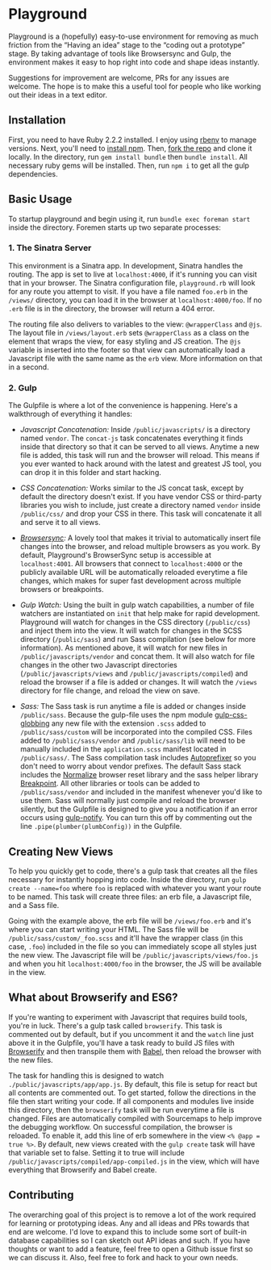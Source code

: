 # Playground

Playground is a (hopefully) easy-to-use environment for removing as much friction from the “Having an idea” stage to the “coding out a prototype” stage. By taking advantage of tools like Browsersync and Gulp, the environment makes it easy to hop right into code and shape ideas instantly.

Suggestions for improvement are welcome, PRs for any issues are welcome. The hope is to make this a useful tool for people who like working out their ideas in a text editor.

## Installation

First, you need to have Ruby 2.2.2 installed. I enjoy using [rbenv](https://github.com/sstephenson/rbenv) to manage versions. Next, you'll need to [install npm](https://nodejs.org/download/). Then, [fork the repo](https://help.github.com/articles/fork-a-repo/) and clone it locally. In the directory, run `gem install bundle` then `bundle install`. All necessary ruby gems will be installed. Then, run `npm i` to get all the gulp dependencies.

## Basic Usage

To startup playground and begin using it, run `bundle exec foreman start` inside the directory. Foremen starts up two separate processes:

### 1. The Sinatra Server

This environment is a Sinatra app. In development, Sinatra handles the routing. The app is set to live at `localhost:4000`, if it's running you can visit that in your browser. The Sinatra configuration file, `playground.rb` will look for any route you attempt to visit. If you have a file named `foo.erb` in the `/views/` directory, you can load it in the browser at `localhost:4000/foo`. If no `.erb` file is in the directory, the browser will return a 404 error.

The routing file also delivers to variables to the view: `@wrapperClass` and `@js`. The layout file in `/views/layout.erb` sets `@wrapperClass` as a class on the element that wraps the view, for easy styling and JS creation. The `@js` variable is inserted into the footer so that view can automatically load a Javascript file with the same name as the `erb` view. More information on that in a second.

### 2. Gulp

The Gulpfile is where a lot of the convenience is happening. Here's a walkthrough of everything it handles:

* _Javascript Concatenation:_ Inside `/public/javascripts/` is a directory named `vendor`. The `concat-js` task concatenates everything it finds inside that directory so that it can be served to all views. Anytime a new file is added, this task will run and the browser will reload. This means if you ever wanted to hack around with the latest and greatest JS tool, you can drop it in this folder and start hacking.

* _CSS Concatenation:_ Works similar to the JS concat task, except by default the directory doesn't exist. If you have vendor CSS or third-party libraries you wish to include, just create a directory named `vendor` inside `/public/css/` and drop your CSS in there. This task will concatenate it all and serve it to all views.

* _[Browsersync](http://www.browsersync.io/):_ A lovely tool that makes it trivial to automatically insert file changes into the browser, and reload multiple browsers as you work. By default, Playground's BrowserSync setup is accessible at `localhost:4001`. All browsers that connect to `localhost:4000` or the publicly available URL will be automatically reloaded everytime a file changes, which makes for super fast development across multiple browsers or breakpoints.

* _Gulp Watch:_ Using the built in gulp watch capabilities, a number of file watchers are instantiated on `init` that help make for rapid development. Playground will watch for changes in the CSS directory (`/public/css`) and inject them into the view. It will watch for changes in the SCSS directory (`/public/sass`) and run Sass compilation (see below for more information). As mentioned above, it will watch for new files in `/public/javascripts/vendor` and concat them. It will also watch for file changes in the other two Javascript directories (`/public/javascripts/views` and `/public/javascripts/compiled`) and reload the browser if a file is added or changes. It will watch the `/views` directory for file change, and reload the view on save.

* _Sass:_ The Sass task is run anytime a file is added or changes inside `/public/sass`. Because the gulp-file uses the npm module [gulp-css-globbing](https://github.com/jsahlen/gulp-css-globbing) any new file with the extension `.scss` added to `/public/sass/custom` will be incorporated into the compiled CSS. Files added to `/public/sass/vendor` and `/public/sass/lib` will need to be manually included in the `application.scss` manifest located in `/public/sass/`. The Sass compilation task includes [Autoprefixer](https://github.com/postcss/autoprefixer) so you don't need to worry about vendor prefixes. The default Sass stack includes the [Normalize](https://github.com/JohnAlbin/normalize-scss) browser reset library and the sass helper library [Breakpoint](http://breakpoint-sass.com). All other libraries or tools can be added to `/public/sass/vendor` and included in the manifest whenever you'd like to use them. Sass will normally just compile and reload the browser silently, but the Gulpfile is designed to give you a notification if an error occurs using [gulp-notify](https://www.npmjs.com/package/gulp-notify). You can turn this off by commenting out the line `.pipe(plumber(plumbConfig))` in the Gulpfile.

## Creating New Views

To help you quickly get to code, there's a gulp task that creates all the files necessary for instantly hopping into code. Inside the directory, run `gulp create --name=foo` where `foo` is replaced with whatever you want your route to be named. This task will create three files: an erb file, a Javascript file, and a Sass file.

Going with the example above, the erb file will be `/views/foo.erb` and it's where you can start writing your HTML. The Sass file will be `/public/sass/custom/_foo.scss` and it'll have the wrapper class (in this case, `.foo`) included in the file so you can immediately scope all styles just the new view. The Javascript file will be `/public/javascripts/views/foo.js` and when you hit `localhost:4000/foo` in the browser, the JS will be available in the view.

## What about Browserify and ES6?

If you're wanting to experiment with Javascript that requires build tools, you're in luck. There's a gulp task called `browserify`. This task is commented out by default, but if you uncomment it and the `watch` line just above it in the Gulpfile, you'll have a task ready to build JS files with [Browserify](http://browserify.org/) and then transpile them with [Babel](https://babeljs.io/), then reload the browser with the new files.

The task for handling this is designed to watch `./public/javascripts/app/app.js`. By default, this file is setup for react but all contents are commented out. To get started, follow the directions in the file then start writing your code. If all components and modules live inside this directory, then the `browserify` task will be run everytime a file is changed. Files are automatically compiled with Sourcemaps to help improve the debugging workflow. On successful compilation, the browser is reloaded. To enable it, add this line of erb somewhere in the view `<% @app = true %>`. By default, new views created with the `gulp create` task will have that variable set to false. Setting it to true will include `/public/javascripts/compiled/app-compiled.js` in the view, which will have everything that Browserify and Babel create.

## Contributing

The overarching goal of this project is to remove a lot of the work required for learning or prototyping ideas. Any and all ideas and PRs towards that end are welcome. I'd love to expand this to include some sort of built-in database capabilities so I can sketch out API ideas and such. If you have thoughts or want to add a feature, feel free to open a Github issue first so we can discuss it. Also, feel free to fork and hack to your own needs.
